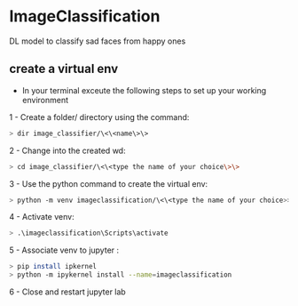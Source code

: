 # ImageClassification
DL model to classify sad faces from happy ones

## create a virtual env 

- In your terminal exceute the following steps to set up your working environment

1 - Create a folder/ directory using the command:

  ```bash
  > dir image_classifier/\<\<name\>\>
  ```
2 - Change into the created wd:
  
  ```bash
  > cd image_classifier/\<\<type the name of your choice\>\>
  ```
3 - Use the python command to create the virtual env:
  
  ```bash
  > python -m venv imageclassification/\<\<type the name of your choice>>
  ```
4 - Activate venv: 

  ```bash
  > .\imageclassification\Scripts\activate
  ```
5 - Associate venv to jupyter : 

  ```bash
  > pip install ipkernel 
  > python -m ipykernel install --name=imageclassification
  ```
6 - Close and restart jupyter lab 



